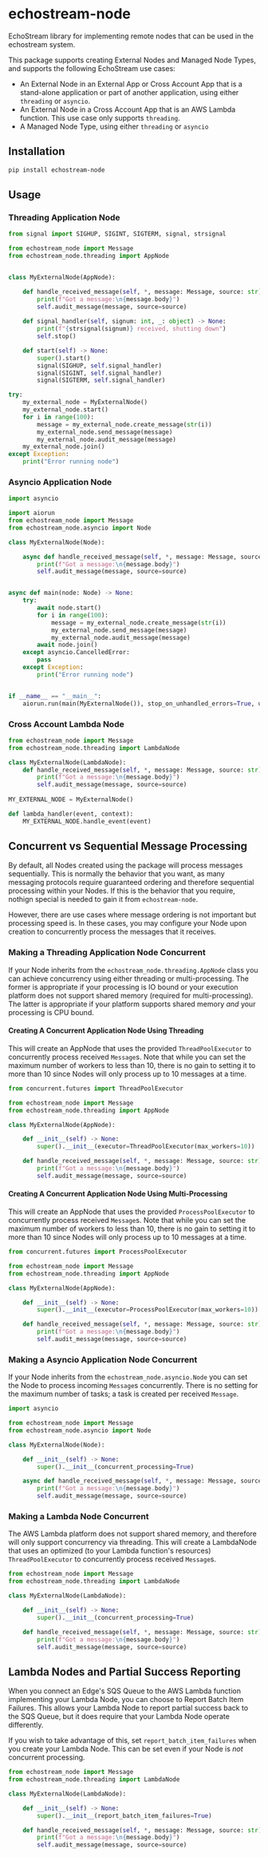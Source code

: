 # echostream-node

EchoStream library for implementing remote nodes that can be used in the echostream system.

This package supports creating External Nodes and Managed Node Types,
and supports the following EchoStream use cases:
- An External Node in an External App or Cross Account App that is a stand-alone application or part of another application, using either `threading` or `asyncio`.
- An External Node in a Cross Account App that is an AWS Lambda function. This use case only supports `threading`.
- A Managed Node Type, using either `threading` or `asyncio`

## Installation
```bash
pip install echostream-node
```

## Usage


### Threading Application Node
```python
from signal import SIGHUP, SIGINT, SIGTERM, signal, strsignal

from echostream_node import Message
from echostream_node.threading import AppNode


class MyExternalNode(AppNode):

    def handle_received_message(self, *, message: Message, source: str) -> None:
        print(f"Got a message:\n{message.body}")
        self.audit_message(message, source=source)
        
    def signal_handler(self, signum: int, _: object) -> None:
        print(f"{strsignal(signum)} received, shutting down")
        self.stop()

    def start(self) -> None:
        super().start()
        signal(SIGHUP, self.signal_handler)
        signal(SIGINT, self.signal_handler)
        signal(SIGTERM, self.signal_handler)

try:
    my_external_node = MyExternalNode()
    my_external_node.start()
    for i in range(100):
        message = my_external_node.create_message(str(i))
        my_external_node.send_message(message)
        my_external_node.audit_message(message)
    my_external_node.join()
except Exception:
    print("Error running node")
```

### Asyncio Application Node
```python
import asyncio

import aiorun
from echostream_node import Message
from echostream_node.asyncio import Node

class MyExternalNode(Node):

    async def handle_received_message(self, *, message: Message, source: str) -> None:
        print(f"Got a message:\n{message.body}")
        self.audit_message(message, source=source)


async def main(node: Node) -> None:
    try:
        await node.start()
        for i in range(100):
            message = my_external_node.create_message(str(i))
            my_external_node.send_message(message)
            my_external_node.audit_message(message)
        await node.join()
    except asyncio.CancelledError:
        pass
    except Exception:
        print("Error running node")


if __name__ == "__main__":
    aiorun.run(main(MyExternalNode()), stop_on_unhandled_errors=True, use_uvloop=True)
```

### Cross Account Lambda Node
```python
from echostream_node import Message
from echostream_node.threading import LambdaNode

class MyExternalNode(LambdaNode):
    def handle_received_message(self, *, message: Message, source: str) -> None:
        print(f"Got a message:\n{message.body}")
        self.audit_message(message, source=source)
        
MY_EXTERNAL_NODE = MyExternalNode()

def lambda_handler(event, context):
    MY_EXTERNAL_NODE.handle_event(event)
```

## Concurrent vs Sequential Message Processing
By default, all Nodes created using the package will process messages sequentially.
This is normally the behavior that you want, as many messaging protocols require
guaranteed ordering and therefore sequential processing within your Nodes. If this is
the behavior that you require, nothign special is needed to gain it from `echostream-node`.

However, there are use cases where message ordering is not important but processing speed is.
In these cases, you may configure your Node upon creation to concurrently process the messages
that it receives.

### Making a Threading Application Node Concurrent
If your Node inherits from the `echostream_node.threading.AppNode` class you can achieve concurrency
using either threading or multi-processing. The former is appropriate if your processing is IO bound
or your execution platform does not support shared memory (required for multi-processing). The latter
is appropriate if your platform supports shared memory *and* your processing is CPU bound.

#### Creating A Concurrent Application Node Using Threading

This will create an AppNode that uses the provided `ThreadPoolExecutor` to concurrently
process received `Message`s. Note that while you can set the maximum number of workers to
less than 10, there is no gain to setting it to more than 10 since Nodes will only process
up to 10 messages at a time.

```python
from concurrent.futures import ThreadPoolExecutor

from echostream_node import Message
from echostream_node.threading import AppNode

class MyExternalNode(AppNode):

    def __init__(self) -> None:
        super().__init__(executor=ThreadPoolExecutor(max_workers=10))

    def handle_received_message(self, *, message: Message, source: str) -> None:
        print(f"Got a message:\n{message.body}")
        self.audit_message(message, source=source)
```

#### Creating A Concurrent Application Node Using Multi-Processing

This will create an AppNode that uses the provided `ProcessPoolExecutor` to concurrently
process received `Message`s. Note that while you can set the maximum number of workers to
less than 10, there is no gain to setting it to more than 10 since Nodes will only process
up to 10 messages at a time.

```python
from concurrent.futures import ProcessPoolExecutor

from echostream_node import Message
from echostream_node.threading import AppNode

class MyExternalNode(AppNode):

    def __init__(self) -> None:
        super().__init__(executor=ProcessPoolExecutor(max_workers=10))

    def handle_received_message(self, *, message: Message, source: str) -> None:
        print(f"Got a message:\n{message.body}")
        self.audit_message(message, source=source)
```
### Making a Asyncio Application Node Concurrent
If your Node inherits from the `echostream_node.asyncio.Node` you can set the Node to
process incoming `Message`s concurrently. There is no setting for the maximum number of tasks;
a task is created per received `Message`.

```python
import asyncio

from echostream_node import Message
from echostream_node.asyncio import Node

class MyExternalNode(Node):

    def __init__(self) -> None:
        super().__init__(concurrent_processing=True)

    async def handle_received_message(self, *, message: Message, source: str) -> None:
        print(f"Got a message:\n{message.body}")
        self.audit_message(message, source=source)
```

### Making a Lambda Node Concurrent
The AWS Lambda platform does not support shared memory, and therefore will only support concurrency
via threading. This will create a LambdaNode that uses an optimized (to your Lambda function's resources)
`ThreadPoolExecutor` to concurrently process received `Message`s.

```python
from echostream_node import Message
from echostream_node.threading import LambdaNode

class MyExternalNode(LambdaNode):

    def __init__(self) -> None:
        super().__init__(concurrent_processing=True)

    def handle_received_message(self, *, message: Message, source: str) -> None:
        print(f"Got a message:\n{message.body}")
        self.audit_message(message, source=source)
```

## Lambda Nodes and Partial Success Reporting
When you connect an Edge's SQS Queue to the AWS Lambda function implementing your
Lambda Node, you can choose to Report Batch Item Failures. This allows your Lambda Node
to report partial success back to the SQS Queue, but it does require that your Lambda Node
operate differently.

If you wish to take advantage of this, set `report_batch_item_failures` when you create your
Lambda Node. This can be set even if your Node is *not* concurrent processing.

```python
from echostream_node import Message
from echostream_node.threading import LambdaNode

class MyExternalNode(LambdaNode):

    def __init__(self) -> None:
        super().__init__(report_batch_item_failures=True)

    def handle_received_message(self, *, message: Message, source: str) -> None:
        print(f"Got a message:\n{message.body}")
        self.audit_message(message, source=source)
```
